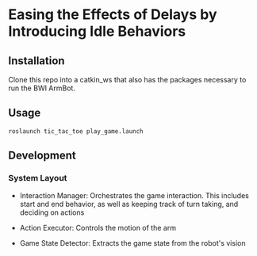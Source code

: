 # Easing the Effects of Delays by Introducing Idle Behaviors

## Installation

Clone this repo into a catkin_ws that also has the packages necessary
to run the BWI ArmBot.

## Usage

    roslaunch tic_tac_toe play_game.launch

## Development

### System Layout

* Interaction Manager: Orchestrates the game interaction. This includes start and end behavior, as well as keeping track of turn taking, and deciding on actions

* Action Executor: Controls the motion of the arm

* Game State Detector: Extracts the game state from the robot's vision
